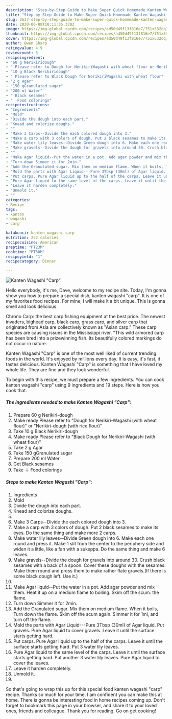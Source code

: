 ```yaml
---
description: "Step-by-Step Guide to Make Super Quick Homemade Kanten Wagashi &amp;#34;Carp&amp;#34;"
title: "Step-by-Step Guide to Make Super Quick Homemade Kanten Wagashi &amp;#34;Carp&amp;#34;"
slug: 2637-step-by-step-guide-to-make-super-quick-homemade-kanten-wagashi-and-34-carp-and-34
date: 2020-06-08T10:11:35.320Z
image: https://img-global.cpcdn.com/recipes/ad50d49f13f816e7/751x532cq70/kanten-wagashi-carp-recipe-main-photo.jpg
thumbnail: https://img-global.cpcdn.com/recipes/ad50d49f13f816e7/751x532cq70/kanten-wagashi-carp-recipe-main-photo.jpg
cover: https://img-global.cpcdn.com/recipes/ad50d49f13f816e7/751x532cq70/kanten-wagashi-carp-recipe-main-photo.jpg
author: Owen Sharp
ratingvalue: 4.9
reviewcount: 3
recipeingredient:
- "60 g Nerikiridough"
- " Please refer to Dough for NerikiriWagashi with wheat flour or Nerikiridough with rice flour"
- "10 g Black Nerikiridough"
- " Please refer to Black Dough for NerikiriWagashi with wheat flour"
- "2 g Agar"
- "150 gGranulated sugar"
- "200 ml Water"
- " Black sesames"
- "  Food colorings"
recipeinstructions:
- "Ingredients"
- "Mold"
- "Divide the dough into each part."
- "Knead and colorize doughs."
- ""
- "Make 3 Carps--Divide the each colored dough into 3."
- "Make a carp with 3 colors of dough. Put 2 black sesames to make its eyes. Do the same thing and make more 2 carps."
- "Make water lily leaves--Divide Green dough into 6. Make each one round and press it. Make 1 slit from the center to the periphery side and widen it a little, like a fan with a sukeppa. Do the same thing and make 6 leaves."
- "Make gravels--Divide the dough for gravels into around 30. Crush black sesames with a back of a spoon. Cover these doughs with the sesames. Make them round and press them to make rather flate gravels.(If there is some black dough left. Use it.)"
- ""
- "Make Agar liquid--Put the water in a pot. Add agar powder and mix them. Heat it up on a medium flame to boiling. Skim off the scum. the flame."
- "Turn down Simmer it for 2min."
- "Add the Granulated sugar. Mix them on medium flame. When it boils, Turn down the flame. Skim off the scum again. Simmer it for 1mi, and turn off the flame."
- "Mold the parts with Agar Liquid---Pure 3Tbsp (30ml) of Agar liquid. Put gravels. Pure Agar liquid to cover gravels. Leave it until the surface starts getting hard."
- "Put carps. Pure Agar liquid up to the half of the carps. Leave it until the surface starts getting hard. Put 3 water lily leaves."
- "Pure Agar liquid to the same level of the carps. Leave it until the surface starts getting hard. Put another 3 water lily leaves. Pure Agar liquid to cover the leaves."
- "Leave it harden completely."
- "Unmold it."
- ""
categories:
- Recipe
tags:
- kanten
- wagashi
- carp

katakunci: kanten wagashi carp 
nutrition: 232 calories
recipecuisine: American
preptime: "PT23M"
cooktime: "PT30M"
recipeyield: "1"
recipecategory: Dinner

---
```



![Kanten Wagashi &#34;Carp&#34;](https://img-global.cpcdn.com/recipes/ad50d49f13f816e7/751x532cq70/kanten-wagashi-carp-recipe-main-photo.jpg)

Hello everybody, it's me, Dave, welcome to my recipe site. Today, I'm gonna show you how to prepare a special dish, kanten wagashi &#34;carp&#34;. It is one of my favorites food recipes. For mine, I will make it a bit unique. This is gonna smell and look delicious.

Chrono Carp: the best carp fishing equipment at the best price. The newest invaders, bighead carp, black carp, grass carp, and silver carp that originated from Asia are collectively known as &#34;Asian carp.&#34; These carp species are causing issues in the Mississippi river. &#34;This wild armored carp has been bred into a prizewinning fish. Its beautifully colored markings do not occur in nature.

Kanten Wagashi &#34;Carp&#34; is one of the most well liked of current trending foods in the world. It's enjoyed by millions every day. It is easy, it's fast, it tastes delicious. Kanten Wagashi &#34;Carp&#34; is something that I have loved my whole life. They are fine and they look wonderful.


To begin with this recipe, we must prepare a few ingredients. You can cook kanten wagashi &#34;carp&#34; using 9 ingredients and 19 steps. Here is how you cook that.

<!--inarticleads1-->

##### The ingredients needed to make Kanten Wagashi &#34;Carp&#34;:

1. Prepare 60 g Nerikiri-dough
1. Make ready  Please refer to &#34;Dough for Nerikiri-Wagashi (with wheat flour)&#34; or &#34;Nerikiri-dough (with rice flour)&#34;
1. Take 10 g Black Nerikiri-dough
1. Make ready  Please refer to &#34;Black Dough for Nerikiri-Wagashi (with wheat flour)&#34;
1. Take 2 g Agar
1. Take 150 gGranulated sugar
1. Prepare 200 ml Water
1. Get  Black sesames
1. Take  ＋ Food colorings




<!--inarticleads2-->

##### Steps to make Kanten Wagashi &#34;Carp&#34;:

1. Ingredients
1. Mold
1. Divide the dough into each part.
1. Knead and colorize doughs.
1. 
1. Make 3 Carps--Divide the each colored dough into 3.
1. Make a carp with 3 colors of dough. Put 2 black sesames to make its eyes. Do the same thing and make more 2 carps.
1. Make water lily leaves--Divide Green dough into 6. Make each one round and press it. Make 1 slit from the center to the periphery side and widen it a little, like a fan with a sukeppa. Do the same thing and make 6 leaves.
1. Make gravels--Divide the dough for gravels into around 30. Crush black sesames with a back of a spoon. Cover these doughs with the sesames. Make them round and press them to make rather flate gravels.(If there is some black dough left. Use it.)
1. 
1. Make Agar liquid--Put the water in a pot. Add agar powder and mix them. Heat it up on a medium flame to boiling. Skim off the scum. the flame.
1. Turn down Simmer it for 2min.
1. Add the Granulated sugar. Mix them on medium flame. When it boils, Turn down the flame. Skim off the scum again. Simmer it for 1mi, and turn off the flame.
1. Mold the parts with Agar Liquid---Pure 3Tbsp (30ml) of Agar liquid. Put gravels. Pure Agar liquid to cover gravels. Leave it until the surface starts getting hard.
1. Put carps. Pure Agar liquid up to the half of the carps. Leave it until the surface starts getting hard. Put 3 water lily leaves.
1. Pure Agar liquid to the same level of the carps. Leave it until the surface starts getting hard. Put another 3 water lily leaves. Pure Agar liquid to cover the leaves.
1. Leave it harden completely.
1. Unmold it.
1. 




So that's going to wrap this up for this special food kanten wagashi &#34;carp&#34; recipe. Thanks so much for your time. I am confident you can make this at home. There is gonna be interesting food in home recipes coming up. Don't forget to bookmark this page in your browser, and share it to your loved ones, friends and colleague. Thank you for reading. Go on get cooking!
